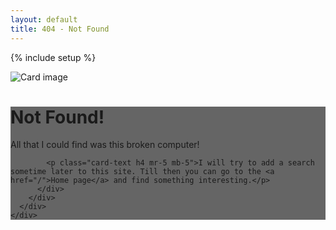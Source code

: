 ```yaml
---
layout: default
title: 404 - Not Found
---
```

{% include setup %}

<div class="jumbotron jumbotron-fluid error-404-cover">  
  <div class="container">
    <div class="row">
      <div class="col-12">
      <!--  <h1>Oops!</h1>
        <p class="lead">The page you were looking for was not found!</p>
        <hr/> -->
        <div class="card bg-dark text-white">
          <img class="img-fluid mx-auto" src="assets/images/backgrounds/lost-places-1719531_1920.jpg" alt="Card image">
          <div class="card-img-overlay" style="background:rgba(0, 0, 0, 0.6);">
            <h1 class="card-title">Not Found!</h1>
            <p class="card-text h2 mr-5 mb-5 pt-5">All that I could find was this broken computer!</p>

            <p class="card-text h4 mr-5 mb-5">I will try to add a search sometime later to this site. Till then you can go to the <a href="/">Home page</a> and find something interesting.</p>
          </div>
        </div>
      </div>
    </div>
  </div>
</div>
